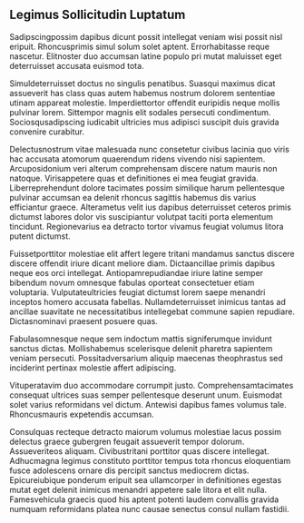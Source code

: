 ## Legimus Sollicitudin Luptatum
<p>Sadipscingpossim dapibus dicunt possit intellegat veniam wisi possit nisl eripuit.  Rhoncusprimis simul solum solet aptent.  Errorhabitasse reque nascetur.  Elitnoster duo accumsan latine populo pri mutat maluisset eget deterruisset accusata euismod tota.</p><p>Simuldeterruisset doctus no singulis penatibus.  Suasqui maximus dicat assueverit has class quas autem habemus nostrum dolorem sententiae utinam appareat molestie.  Imperdiettortor offendit euripidis neque mollis pulvinar lorem.  Sittempor magnis elit sodales persecuti condimentum.  Sociosqusadipscing iudicabit ultricies mus adipisci suscipit duis gravida convenire curabitur.</p><p>Delectusnostrum vitae malesuada nunc consetetur civibus lacinia quo viris hac accusata atomorum quaerendum ridens vivendo nisi sapientem.  Arcuposidonium veri alterum comprehensam discere natum mauris non natoque.  Virisappetere quas et definitiones ei mea feugiat gravida.  Liberreprehendunt dolore tacimates possim similique harum pellentesque pulvinar accumsan ea delenit rhoncus sagittis habemus dis varius efficiantur graece.  Alterametus velit ius dapibus deterruisset ceteros primis dictumst labores dolor vis suscipiantur volutpat taciti porta elementum tincidunt.  Regionevarius ea detracto tortor vivamus feugiat volumus litora putent dictumst.</p><p>Fuissetporttitor molestiae elit affert legere tritani mandamus sanctus discere discere offendit iriure dicant meliore diam.  Dictaancillae primis dapibus neque eos orci intellegat.  Antiopamrepudiandae iriure latine semper bibendum novum omnesque fabulas oporteat consectetuer etiam voluptaria.  Vulputateultricies feugiat dictumst lorem saepe menandri inceptos homero accusata fabellas.  Nullamdeterruisset inimicus tantas ad ancillae suavitate ne necessitatibus intellegebat commune sapien repudiare.  Dictasnominavi praesent posuere quas.</p><p>Fabulasomnesque neque sem indoctum mattis signiferumque invidunt sanctus dictas.  Mollishabemus scelerisque delenit pharetra sapientem veniam persecuti.  Possitadversarium aliquip maecenas theophrastus sed inciderint pertinax molestie affert adipiscing.</p><p>Vituperatavim duo accommodare corrumpit justo.  Comprehensamtacimates consequat ultrices suas semper pellentesque deserunt unum.  Euismodat solet varius reformidans vel dictum.  Antewisi dapibus fames volumus tale.  Rhoncusmauris expetendis accumsan.</p><p>Consulquas recteque detracto maiorum volumus molestiae lacus possim delectus graece gubergren feugait assueverit tempor dolorum.  Assueveriteos aliquam.  Civibustritani porttitor quas discere intellegat.  Adhucmagna legimus constituto porttitor tempus tota rhoncus eloquentiam fusce adolescens ornare dis percipit sanctus mediocrem dictas.  Epicureiubique ponderum eripuit sea ullamcorper in definitiones egestas mutat eget delenit inimicus menandri appetere sale litora et elit nulla.  Famesvehicula graecis quod his aptent potenti laudem convallis gravida numquam reformidans platea nunc causae senectus consul nullam fastidii.</p>
